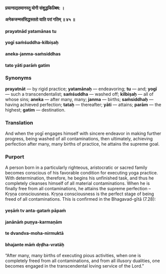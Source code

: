 #### प्रयत्नाद्यतमानस्तु योगी संशुद्धकिल्बिष: ।
#### अनेकजन्मसंसिद्धस्ततो याति परां गतिम् ॥ ४५ ॥

#### prayatnād yatamānas tu
#### yogī saṁśuddha-kilbiṣaḥ
#### aneka-janma-saṁsiddhas
#### tato yāti parāṁ gatim

### Synonyms

**prayatnāt** — by rigid practice; **yatamānaḥ** — endeavoring; **tu** — and; **yogī** — such a transcendentalist; **saṁśuddha** — washed off; **kilbiṣaḥ** — all of whose sins; **aneka** — after many, many; **janma** — births; **saṁsiddhaḥ** — having achieved perfection; **tataḥ** — thereafter; **yāti** — attains; **parām** — the highest; **gatim** — destination.

### Translation

And when the yogī engages himself with sincere endeavor in making further progress, being washed of all contaminations, then ultimately, achieving perfection after many, many births of practice, he attains the supreme goal.

### Purport

A person born in a particularly righteous, aristocratic or sacred family becomes conscious of his favorable condition for executing yoga practice. With determination, therefore, he begins his unfinished task, and thus he completely cleanses himself of all material contaminations. When he is finally free from all contaminations, he attains the supreme perfection – Kṛṣṇa consciousness. Kṛṣṇa consciousness is the perfect stage of being freed of all contaminations. This is confirmed in the Bhagavad-gītā (7.28):

#### yeṣāṁ tv anta-gataṁ pāpaṁ
#### janānāṁ puṇya-karmaṇām
#### te dvandva-moha-nirmuktā
#### bhajante māṁ dṛḍha-vratāḥ

“After many, many births of executing pious activities, when one is completely freed from all contaminations, and from all illusory dualities, one becomes engaged in the transcendental loving service of the Lord.”